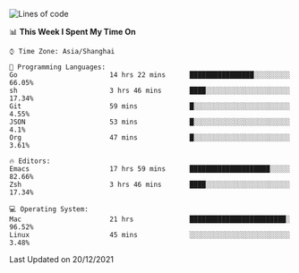<!--START_SECTION:waka-->
![Lines of code](https://img.shields.io/badge/From%20Hello%20World%20I%27ve%20Written-22%20Thousand%20lines%20of%20code-blue)

📊 **This Week I Spent My Time On** 

```text
⌚︎ Time Zone: Asia/Shanghai

💬 Programming Languages: 
Go                       14 hrs 22 mins      ████████████████░░░░░░░░░   66.05% 
sh                       3 hrs 46 mins       ████░░░░░░░░░░░░░░░░░░░░░   17.34% 
Git                      59 mins             █░░░░░░░░░░░░░░░░░░░░░░░░   4.55% 
JSON                     53 mins             █░░░░░░░░░░░░░░░░░░░░░░░░   4.1% 
Org                      47 mins             █░░░░░░░░░░░░░░░░░░░░░░░░   3.61%

🔥 Editors: 
Emacs                    17 hrs 59 mins      ████████████████████░░░░░   82.66% 
Zsh                      3 hrs 46 mins       ████░░░░░░░░░░░░░░░░░░░░░   17.34%

💻 Operating System: 
Mac                      21 hrs              ████████████████████████░   96.52% 
Linux                    45 mins             ░░░░░░░░░░░░░░░░░░░░░░░░░   3.48%

```


 Last Updated on 20/12/2021
<!--END_SECTION:waka-->
